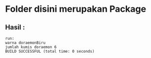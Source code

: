 # Folder disini merupakan Package

## Hasil :
```
run:
warna doraemonBiru
jumlah kumis doraemon 6
BUILD SUCCESSFUL (total time: 0 seconds)
```
